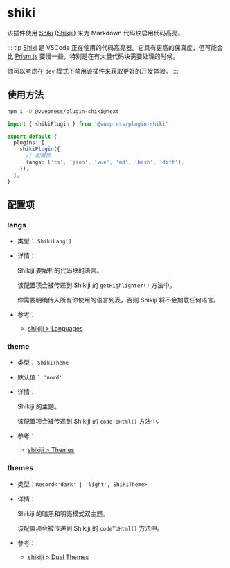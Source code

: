 # shiki

<NpmBadge package="@vuepress/plugin-shiki" />

该插件使用 [Shiki](https://shiki.matsu.io/) ([Shikiji](https://shikiji.netlify.app/)) 来为 Markdown 代码块启用代码高亮。

::: tip
[Shiki](https://shiki.matsu.io/) 是 VSCode 正在使用的代码高亮器。它具有更高的保真度，但可能会比 [Prism.js](https://prismjs.com/) 要慢一些，特别是在有大量代码块需要处理的时候。

你可以考虑在 `dev` 模式下禁用该插件来获取更好的开发体验。
:::

## 使用方法

```bash
npm i -D @vuepress/plugin-shiki@next
```

```ts
import { shikiPlugin } from '@vuepress/plugin-shiki'

export default {
  plugins: [
    shikiPlugin({
      // 配置项
      langs: ['ts', 'json', 'vue', 'md', 'bash', 'diff'],
    }),
  ],
}
```

## 配置项

### langs

- 类型： `ShikiLang[]`

- 详情：

  Shikiji 要解析的代码块的语言。

  该配置项会被传递到 Shikiji 的 `getHighlighter()` 方法中。

  你需要明确传入所有你使用的语言列表，否则 Shikiji 将不会加载任何语言。

- 参考：
  - [shikiji > Languages](https://shikiji.netlify.app/languages)

### theme

- 类型： `ShikiTheme`

- 默认值： `'nord'`

- 详情：

  Shikiji 的主题。

  该配置项会被传递到 Shikiji 的 `codeToHtml()` 方法中。

- 参考：
  - [shikiji > Themes](https://shikiji.netlify.app/themes)

### themes

- 类型：`Record<'dark' | 'light', ShikiTheme>`

- 详情：

  Shikiji 的暗黑和明亮模式双主题。

  该配置项会被传递到 Shikiji 的 `codeToHtml()` 方法中。

- 参考：
  - [shikiji > Dual Themes](https://shikiji.netlify.app/guide/dual-themes)
